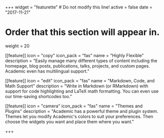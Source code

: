 +++
widget = "featurette"  # Do not modify this line!
active = false 
date = "2017-11-21"

# Order that this section will appear in.
weight = 20

[[feature]]
  icon = "copy"
  icon_pack = "fas"
  name = "Highly Flexible"
  description = "Easily manage many different types of content including the homepage, blog posts, publications, talks, projects, and custom pages. Academic even has multilingual support."
  
[[feature]]
  icon = "edit"
  icon_pack = "fas"
  name = "Markdown, Code, and Math Support"
  description = "Write in Markdown (or RMarkdown) with support for code highlighting and LaTeX math formatting. You can even use our time-saving shortcodes too."
  
[[feature]]
  icon = "camera"
  icon_pack = "fas"
  name = "Themes and Plugins"
  description = "Academic has a powerful theme and plugin system. Themes let you modify Academic's colors to suit your preferences. Then choose the widgets you want and place them where you want."    

+++
